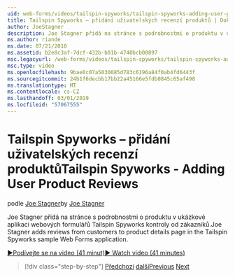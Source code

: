 ```yaml
---
uid: web-forms/videos/tailspin-spyworks/tailspin-spyworks-adding-user-product-reviews
title: Tailspin Spyworks – přidání uživatelských recenzí produktů | Dokumentace Microsoftu
author: JoeStagner
description: Joe Stagner přidá na stránce s podrobnostmi o produktu v ukázkové aplikaci webových formulářů Tailspin Spyworks kontroly od zákazníků.
ms.author: riande
ms.date: 07/21/2010
ms.assetid: b2e8c3af-7dcf-432b-b01b-4740bcb00897
msc.legacyurl: /web-forms/videos/tailspin-spyworks/tailspin-spyworks-adding-user-product-reviews
msc.type: video
ms.openlocfilehash: 9bae0c07a5030085d783c6196a84f0ab4fd6443f
ms.sourcegitcommit: 24b1f6decbb17bb22a45166e5fdb0845c65af498
ms.translationtype: MT
ms.contentlocale: cs-CZ
ms.lasthandoff: 03/01/2019
ms.locfileid: "57067555"
---
```

<a name="tailspin-spyworks---adding-user-product-reviews"></a><span data-ttu-id="e06f5-103">Tailspin Spyworks – přidání uživatelských recenzí produktů</span><span class="sxs-lookup"><span data-stu-id="e06f5-103">Tailspin Spyworks - Adding User Product Reviews</span></span>
====================
<span data-ttu-id="e06f5-104">podle [Joe Stagner](https://github.com/JoeStagner)</span><span class="sxs-lookup"><span data-stu-id="e06f5-104">by [Joe Stagner](https://github.com/JoeStagner)</span></span>

<span data-ttu-id="e06f5-105">Joe Stagner přidá na stránce s podrobnostmi o produktu v ukázkové aplikaci webových formulářů Tailspin Spyworks kontroly od zákazníků.</span><span class="sxs-lookup"><span data-stu-id="e06f5-105">Joe Stagner adds reviews from customers to product details page in the Tailspin Spyworks sample Web Forms application.</span></span>

[<span data-ttu-id="e06f5-106">&#9654;Podívejte se na video (41 minut)</span><span class="sxs-lookup"><span data-stu-id="e06f5-106">&#9654; Watch video (41 minutes)</span></span>](https://channel9.msdn.com/Blogs/ASP-NET-Site-Videos/tailspin-spyworks-adding-user-product-reviews)

> [!div class="step-by-step"]
> <span data-ttu-id="e06f5-107">[Předchozí](tailspin-spyworks-final-check-out.md)
> [další](tailspin-spyworks-displaying-user-reviews.md)</span><span class="sxs-lookup"><span data-stu-id="e06f5-107">[Previous](tailspin-spyworks-final-check-out.md)
[Next](tailspin-spyworks-displaying-user-reviews.md)</span></span>

